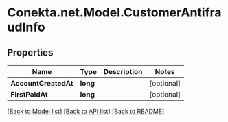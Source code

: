 # Conekta.net.Model.CustomerAntifraudInfo

## Properties

Name | Type | Description | Notes
------------ | ------------- | ------------- | -------------
**AccountCreatedAt** | **long** |  | [optional] 
**FirstPaidAt** | **long** |  | [optional] 

[[Back to Model list]](../README.md#documentation-for-models) [[Back to API list]](../README.md#documentation-for-api-endpoints) [[Back to README]](../README.md)

